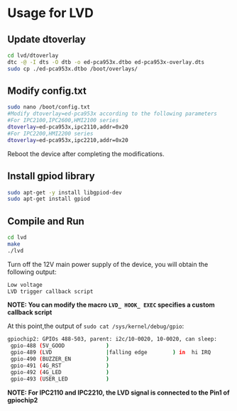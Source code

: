 # Usage for LVD


## Update dtoverlay
```sh
cd lvd/dtoverlay
dtc -@ -I dts -O dtb -o ed-pca953x.dtbo ed-pca953x-overlay.dts
sudo cp ./ed-pca953x.dtbo /boot/overlays/
```

## Modify config.txt
```sh
sudo nano /boot/config.txt
#Modify dtoverlay=ed-pca953x according to the following parameters
#For IPC2100,IPC2600,HMI2100 series
dtoverlay=ed-pca953x,ipc2110,addr=0x20
#For IPC2200,HMI2200 series
dtoverlay=ed-pca953x,ipc2210,addr=0x20
```
Reboot the device after completing the modifications.

## Install gpiod library

```sh
sudo apt-get -y install libgpiod-dev
sudo apt-get install gpiod
```

## Compile and Run
```sh
cd lvd
make
./lvd
```

Turn off the 12V main power supply of the device, you will obtain the following output:
```sh
Low voltage
LVD trigger callback script
```
**NOTE: You can modify the macro `LVD_ HOOK_ EXEC` specifies a custom callback script**

At this point,the output of `sudo cat /sys/kernel/debug/gpio`:
```sh
gpiochip2: GPIOs 488-503, parent: i2c/10-0020, 10-0020, can sleep:
 gpio-488 (5V_GOOD             )
 gpio-489 (LVD                 |falling edge        ) in  hi IRQ
 gpio-490 (BUZZER_EN           )
 gpio-491 (4G_RST              )
 gpio-492 (4G_LED              )
 gpio-493 (USER_LED            )

```

**NOTE: For IPC2110 and IPC2210, the LVD signal is connected to the Pin1 of gpiochip2**
